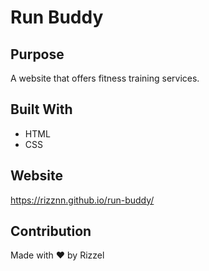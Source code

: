 # Run Buddy

## Purpose
A website that offers fitness training services.

## Built With
* HTML
* CSS

## Website
https://rizznn.github.io/run-buddy/

## Contribution
Made with ❤️ by Rizzel
